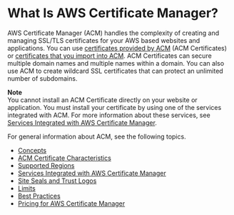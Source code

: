 # What Is AWS Certificate Manager?<a name="acm-overview"></a>

AWS Certificate Manager \(ACM\) handles the complexity of creating and managing SSL/TLS certificates for your AWS based websites and applications\. You can use [certificates provided by ACM](gs-acm-request.md) \(ACM Certificates\) or [ certificates that you import into ACM](import-certificate.md)\. ACM Certificates can secure multiple domain names and multiple names within a domain\. You can also use ACM to create wildcard SSL certificates that can protect an unlimited number of subdomains\. 

**Note**  
You cannot install an ACM Certificate directly on your website or application\. You must install your certificate by using one of the services integrated with ACM\. For more information about these services, see [Services Integrated with AWS Certificate Manager](acm-services.md)\. 

 For general information about ACM, see the following topics\. 


+ [Concepts](acm-concepts.md)
+ [ACM Certificate Characteristics](acm-certificate.md)
+ [Supported Regions](acm-regions.md)
+ [Services Integrated with AWS Certificate Manager](acm-services.md)
+ [Site Seals and Trust Logos](acm-siteseal.md)
+ [Limits](acm-limits.md)
+ [Best Practices](acm-bestpractices.md)
+ [Pricing for AWS Certificate Manager](acm-billing.md)